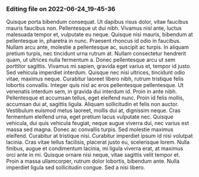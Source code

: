 

### Editing file on 2022-06-24_19-45-36

Quisque porta bibendum consequat. Ut dapibus risus dolor, vitae faucibus mauris faucibus non. Pellentesque ut dui nibh. Vivamus nisl ante, luctus malesuada tempor et, vulputate eu neque. Quisque nisi mauris, bibendum at pellentesque in, pharetra in nunc. Praesent rhoncus id odio in faucibus. Nullam arcu ante, molestie a pellentesque ac, suscipit ac turpis. In aliquam pretium turpis, nec tincidunt urna rutrum at.
Nullam consectetur hendrerit quam, ut ultrices nulla fermentum a. Donec pellentesque arcu ut sem porttitor sagittis. Vivamus mi sapien, gravida eget varius et, tempor id justo. Sed vehicula imperdiet interdum. Quisque nec nisi ultrices, tincidunt odio vitae, maximus neque. Curabitur laoreet libero nibh, rutrum tristique felis lobortis convallis. Integer quis nisl ac eros pellentesque pellentesque. Ut venenatis interdum sem, in gravida dui interdum id. Proin in ante nibh.
Pellentesque et accumsan tellus, eget eleifend nunc. Proin id felis mollis, accumsan dui at, sagittis ligula. Aliquam sollicitudin et felis non auctor. Vestibulum euismod metus laoreet, mollis dui at, dignissim neque. Cras fermentum eleifend urna, eget pretium lacus vulputate nec. Quisque vehicula, dui quis vehicula feugiat, neque augue viverra dui, nec varius est massa sed magna. Donec ac convallis turpis. Sed molestie maximus eleifend. Curabitur at tristique nisi. Curabitur imperdiet ipsum id nisi volutpat lacinia. Cras vitae tellus facilisis, placerat justo eu, scelerisque lorem. Nulla finibus, augue et condimentum lacinia, mi ligula viverra erat, at maximus orci ante in mi. Quisque ornare nisi neque, vitae sagittis velit tempor et. Proin a massa ullamcorper, rutrum dolor lobortis, bibendum ante. Nulla imperdiet ligula sed sollicitudin congue. Sed a nisi libero.


